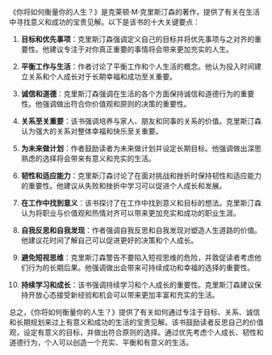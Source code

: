 《你将如何衡量你的人生？》是克莱顿·M·克里斯汀森的著作，提供了有关在生活中寻找意义和成功的宝贵见解。以下是该书的十大关键要点：

1. **目标和优先事项**：克里斯汀森强调定义自己的目标并将优先事项与之对齐的重要性。他建议专注于对你真正重要的事情将会带来更加充实的人生。

2. **平衡工作与生活**：作者讨论了平衡工作和个人生活的概念。他认为投入时间建立关系和个人成长对于长期幸福和成功至关重要。

3. **诚信和道德**：克里斯汀森强调在生活的各个方面保持诚信和道德行为的重要性。他强调做出符合你价值观和原则的决策的重要性。

4. **关系至关重要**：该书强调培养与家人、朋友和同事的关系的价值。克里斯汀森认为强大的关系对整体幸福和快乐至关重要。

5. **为未来做计划**：作者鼓励读者为未来做计划并设定长期目标。他强调做出深思熟虑的选择将会带来有意义和充实的生活。

6. **韧性和适应能力**：克里斯汀森讨论了在面对挑战和挫折时保持韧性和适应能力的重要性。他建议从失败和挫折中学习可以促进个人成长和发展。

7. **在工作中找到意义**：该书探讨了在工作中找到意义和目标的想法。克里斯汀森认为将职业与价值观和热情对齐可以带来更加充实和成功的职业生涯。

8. **自我反思和自我发现**：作者强调自我反思和自我发现对塑造人生道路的价值。他建议花时间了解自己可以促进更好的决策和个人成长。

9. **避免短视思维**：克里斯汀森警告不要陷入短视思维的危险，并敦促读者考虑他们行为的长期后果。他强调做出会带来可持续成功和幸福的选择的重要性。

10. **持续学习和成长**：该书强调持续学习和个人成长的重要性。克里斯汀森建议保持开放心态接受新经验和机会可以带来更加丰富和充实的生活。

总之，《你将如何衡量你的人生？》提供了有关如何通过专注于目标、关系、诚信和长期规划来过上有意义和成功的生活的宝贵见解。该书鼓励读者反思自己的价值观，设定有意义的目标，并做出符合原则的选择。通过优先考虑个人成长、韧性和道德行为，个人可以创造一个充实、平衡和有意义的生活。
